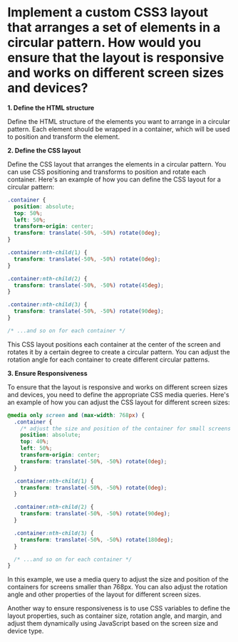 # Implement a custom CSS3 layout that arranges a set of elements in a circular pattern. How would you ensure that the layout is responsive and works on different screen sizes and devices?

**1. Define the HTML structure**

Define the HTML structure of the elements you want to arrange in a circular pattern. Each element should be wrapped in a container, which will be used to position and transform the element.

**2. Define the CSS layout**

Define the CSS layout that arranges the elements in a circular pattern. You can use CSS positioning and transforms to position and rotate each container. Here's an example of how you can define the CSS layout for a circular pattern:

```css
.container {
  position: absolute;
  top: 50%;
  left: 50%;
  transform-origin: center;
  transform: translate(-50%, -50%) rotate(0deg);
}

.container:nth-child(1) {
  transform: translate(-50%, -50%) rotate(0deg);
}

.container:nth-child(2) {
  transform: translate(-50%, -50%) rotate(45deg);
}

.container:nth-child(3) {
  transform: translate(-50%, -50%) rotate(90deg);
}

/* ...and so on for each container */
```

This CSS layout positions each container at the center of the screen and rotates it by a certain degree to create a circular pattern. You can adjust the rotation angle for each container to create different circular patterns.

**3. Ensure Responsiveness**

To ensure that the layout is responsive and works on different screen sizes and devices, you need to define the appropriate CSS media queries. Here's an example of how you can adjust the CSS layout for different screen sizes:

```css
@media only screen and (max-width: 768px) {
  .container {
    /* adjust the size and position of the container for small screens */
    position: absolute;
    top: 40%;
    left: 50%;
    transform-origin: center;
    transform: translate(-50%, -50%) rotate(0deg);
  }

  .container:nth-child(1) {
    transform: translate(-50%, -50%) rotate(0deg);
  }

  .container:nth-child(2) {
    transform: translate(-50%, -50%) rotate(90deg);
  }

  .container:nth-child(3) {
    transform: translate(-50%, -50%) rotate(180deg);
  }

  /* ...and so on for each container */
}
```

In this example, we use a media query to adjust the size and position of the containers for screens smaller than 768px. You can also adjust the rotation angle and other properties of the layout for different screen sizes.

Another way to ensure responsiveness is to use CSS variables to define the layout properties, such as container size, rotation angle, and margin, and adjust them dynamically using JavaScript based on the screen size and device type.